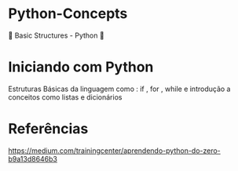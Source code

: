 # Python-Concepts
:snake: Basic Structures - Python :snake:

# Iniciando com Python 

Estruturas Básicas da linguagem como : if , for , while  e introdução a conceitos como listas e dicionários 


# Referências 

  https://medium.com/trainingcenter/aprendendo-python-do-zero-b9a13d8646b3
